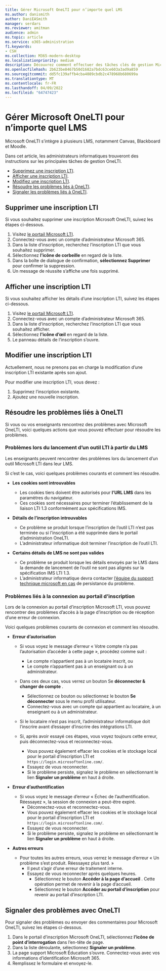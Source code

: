 ```yaml
---
title: Gérer Microsoft OneLTI pour n’importe quel LMS
ms.author: danismith
author: DaniEASmith
manager: serdars
ms.reviewer: amitman
audience: admin
ms.topic: article
ms.service: o365-administration
f1.keywords:
- CSH
ms.collection: M365-modern-desktop
ms.localizationpriority: medium
description: Découvrez comment effectuer des tâches clés de gestion Microsoft OneLTI, notamment la suppression, l’affichage, la modification et la résolution des problèmes.
ms.openlocfilehash: 2b623be8467b50d1682a7bdc63ce603a3ad9a859
ms.sourcegitcommit: dd5fc139affb4cba4089cbdb2c478968b680699a
ms.translationtype: MT
ms.contentlocale: fr-FR
ms.lasthandoff: 04/09/2022
ms.locfileid: "64747423"
---
```

# <a name="manage-microsoft-onelti-for-any-lms"></a>Gérer Microsoft OneLTI pour n’importe quel LMS

Microsoft OneLTI s’intègre à plusieurs LMS, notamment Canvas, Blackboard et Moodle.

Dans cet article, les administrateurs informatiques trouveront des instructions sur les principales tâches de gestion OneLTI.

- [Supprimez une inscription LTI](#delete-an-lti-registration).
- [Afficher une inscription LTI](#view-an-lti-registration).
- [Modifiez une inscription LTI](#edit-an-lti-registration).
- [Résoudre les problèmes liés à OneLTI](#troubleshoot-issues-with-onelti).
- [Signaler les problèmes liés à OneLTI](#report-problems-with-onelti).

## <a name="delete-an-lti-registration"></a>Supprimer une inscription LTI

Si vous souhaitez supprimer une inscription Microsoft OneLTI, suivez les étapes ci-dessous.

1. Visitez [le portail Microsoft LTI](https://lti.microsoft.com/).
2. Connectez-vous avec un compte d’administrateur Microsoft 365.
3. Dans la liste d’inscription, recherchez l’inscription LTI que vous souhaitez supprimer.
4. Sélectionnez **l’icône de corbeille** en regard de la liste.
5. Dans la boîte de dialogue de confirmation, **sélectionnez Supprimer** pour confirmer la suppression.
6. Un message de réussite s’affiche une fois supprimé.

## <a name="view-an-lti-registration"></a>Afficher une inscription LTI

Si vous souhaitez afficher les détails d’une inscription LTI, suivez les étapes ci-dessous.

1. Visitez [le portail Microsoft LTI](https://lti.microsoft.com/).
2. Connectez-vous avec un compte d’administrateur Microsoft 365.
3. Dans la liste d’inscription, recherchez l’inscription LTI que vous souhaitez afficher.
4. Sélectionnez **l’icône d’œil** en regard de la liste.
5. Le panneau détails de l’inscription s’ouvre.

## <a name="edit-an-lti-registration"></a>Modifier une inscription LTI

Actuellement, nous ne prenons pas en charge la modification d’une inscription LTI existante après son ajout.

Pour modifier une inscription LTI, vous devez :

1. Supprimez l’inscription existante.
2. Ajoutez une nouvelle inscription.

## <a name="troubleshoot-issues-with-onelti"></a>Résoudre les problèmes liés à OneLTI

Si vous ou vos enseignants rencontrez des problèmes avec Microsoft OneLTI, voici quelques actions que vous pouvez effectuer pour résoudre les problèmes.

### <a name="issues-while-launching-an-lti-tool-from-the-lms"></a>Problèmes lors du lancement d’un outil LTI à partir du LMS

Les enseignants peuvent rencontrer des problèmes lors du lancement d’un outil Microsoft LTI dans leur LMS.

Si c’est le cas, voici quelques problèmes courants et comment les résoudre.

- **Les cookies sont introuvables**
  - Les cookies tiers doivent être autorisés pour **l’URL LMS** dans les paramètres du navigateur.
  - Ces cookies sont nécessaires pour terminer l’établissement de la liaison LTI 1.3 conformément aux spécifications IMS.

- **Détails de l’inscription introuvables**
  - Ce problème se produit lorsque l’inscription de l’outil LTI n’est pas terminée ou si l’inscription a été supprimée dans le portail d’administration OneLTI.
  - L’administrateur informatique doit terminer l’inscription de l’outil LTI.

- **Certains détails de LMS ne sont pas valides**
  - Ce problème se produit lorsque les détails envoyés par le LMS dans la demande de lancement de l’outil ne sont pas alignés sur la spécification IMS LTI 1.3.
  - L’administrateur informatique devra contacter [l’équipe du support technique microsoft en cas](https://edusupport.microsoft.com/support?product_id=lti_apps&platform_id=web) de persistance du problème.

### <a name="issues-with-signing-in-to-the-registration-portal"></a>Problèmes liés à la connexion au portail d’inscription

Lors de la connexion au portail d’inscription Microsoft LTI, vous pouvez rencontrer des problèmes d’accès à la page d’inscription ou de réception d’une erreur de connexion.

Voici quelques problèmes courants de connexion et comment les résoudre.

- **Erreur d’autorisation**
  - Si vous voyez le message d’erreur « Votre compte n’a pas l’autorisation d’accéder à cette page », procédez comme suit :
    - Le compte n’appartient pas à un locataire inscrit, ou
    - Le compte n’appartient pas à un enseignant ou à un administrateur.

  - Dans ces deux cas, vous verrez un bouton Se **déconnecter & changer de compte** .
    - Sélectionnez ce bouton ou sélectionnez le bouton **Se déconnecter** sous le menu profil utilisateur.
    - Connectez-vous avec un compte qui appartient au locataire, à un enseignant ou à un administrateur.

  - Si le locataire n’est pas inscrit, l’administrateur informatique doit l’inscrire avant d’essayer d’inscrire des intégrations LTI.

  - Si, après avoir essayé ces étapes, vous voyez toujours cette erreur, puis déconnectez-vous et reconnectez-vous.
    - Vous pouvez également effacer les cookies et le stockage local pour le portail d’inscription LTI et `https://login.microsoftonline.com/`.
    - Essayez de vous reconnecter.
    - Si le problème persiste, signalez le problème en sélectionnant le lien **Signaler un problème** en haut à droite.

- **Erreur d’authentification**
  - Si vous voyez le message d’erreur « Échec de l’authentification. Réessayez », la session de connexion a peut-être expiré.
    - Déconnectez-vous et reconnectez-vous.
    - Vous pouvez également effacer les cookies et le stockage local pour le portail d’inscription LTI et `https://login.microsoftonline.com/`.
    - Essayez de vous reconnecter.
    - Si le problème persiste, signalez le problème en sélectionnant le lien **Signaler un problème** en haut à droite.

- **Autres erreurs**
  - Pour toutes les autres erreurs, vous verrez le message d’erreur « Un problème s’est produit. Réessayez plus tard. »
    - Il peut s’agir d’une erreur de traitement interne.
    - Essayez de vous reconnecter après quelques heures.
      - Sélectionnez le bouton **Accéder à la page d’accueil** . Cette opération permet de revenir à la page d’accueil.
      - Sélectionnez le bouton **Accéder au portail d’inscription** pour revenir au portail d’inscription LTI.

## <a name="report-problems-with-onelti"></a>Signaler des problèmes avec OneLTI

Pour signaler des problèmes ou envoyer des commentaires pour Microsoft OneLTI, suivez les étapes ci-dessous.

1. Dans le portail d’inscription Microsoft OneLTI, sélectionnez **l’icône de point d’interrogation** dans l’en-tête de page.
2. Dans la liste déroulante, sélectionnez **Signaler un problème**.
3. La page support Microsoft Éducation s’ouvre. Connectez-vous avec vos informations d’identification Microsoft 365.
4. Remplissez le formulaire et envoyez-le.
